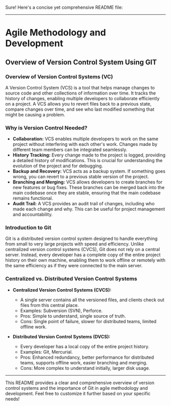 Sure! Here's a concise yet comprehensive README file:

---

# Agile Methodology and Development

## Overview of Version Control System Using GIT

### Overview of Version Control Systems (VC)
A Version Control System (VCS) is a tool that helps manage changes to source code and other collections of information over time. It tracks the history of changes, enabling multiple developers to collaborate efficiently on a project. A VCS allows you to revert files back to a previous state, compare changes over time, and see who last modified something that might be causing a problem.

### Why is Version Control Needed?
- **Collaboration:** VCS enables multiple developers to work on the same project without interfering with each other's work. Changes made by different team members can be integrated seamlessly.
- **History Tracking:** Every change made to the project is logged, providing a detailed history of modifications. This is crucial for understanding the evolution of the project and for debugging.
- **Backup and Recovery:** VCS acts as a backup system. If something goes wrong, you can revert to a previous stable version of the project.
- **Branching and Merging:** VCS allows developers to create branches for new features or bug fixes. These branches can be merged back into the main codebase once they are stable, ensuring that the main codebase remains functional.
- **Audit Trail:** A VCS provides an audit trail of changes, including who made each change and why. This can be useful for project management and accountability.

### Introduction to Git
Git is a distributed version control system designed to handle everything from small to very large projects with speed and efficiency. Unlike centralized version control systems (CVCS), Git does not rely on a central server. Instead, every developer has a complete copy of the entire project history on their own machine, enabling them to work offline or remotely with the same efficiency as if they were connected to the main server.

### Centralized vs. Distributed Version Control Systems
- **Centralized Version Control Systems (CVCS):**
  - A single server contains all the versioned files, and clients check out files from this central place.
  - Examples: Subversion (SVN), Perforce.
  - Pros: Simple to understand, single source of truth.
  - Cons: Single point of failure, slower for distributed teams, limited offline work.

- **Distributed Version Control Systems (DVCS):**
  - Every developer has a local copy of the entire project history.
  - Examples: Git, Mercurial.
  - Pros: Enhanced redundancy, better performance for distributed teams, supports offline work, easier branching and merging.
  - Cons: More complex to understand initially, larger disk usage.

---

This README provides a clear and comprehensive overview of version control systems and the importance of Git in agile methodology and development. Feel free to customize it further based on your specific needs!
